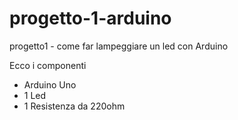 # progetto-1-arduino
progetto1 - come far lampeggiare un led con Arduino

Ecco i componenti

- Arduino Uno
- 1 Led 
- 1 Resistenza da 220ohm
